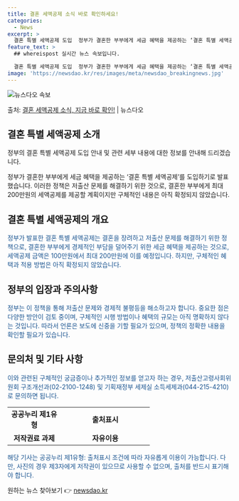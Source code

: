 ```yaml
---
title: 결혼 세액공제 소식 바로 확인하세요!
categories:
  - News
excerpt: >
  결혼 특별 세액공제 도입  정부가 결혼한 부부에게 세금 혜택을 제공하는 ‘결혼 특별 세액공제’ 도입을 발표했…
feature_text: >
  ## whereispost 실시간 뉴스 속보입니다.

  결혼 특별 세액공제 도입  정부가 결혼한 부부에게 세금 혜택을 제공하는 ‘결혼 특별 세액공제’ 도입을 발표했…
image: 'https://newsdao.kr/res/images/meta/newsdao_breakingnews.jpg'
---
```


![뉴스다오 속보](https://newsdao.kr/res/images/meta/newsdao_breakingnews.jpg)

<p>출처: <a href="https://newsdao.kr/4345" rel="dofollow">결혼 세액공제 소식, 지금 바로 확인!</a> | 뉴스다오</p>

<h2 data-ke-size="size26">결혼 특별 세액공제 소개</h2>
<p data-ke-size="size16">정부의 결혼 특별 세액공제 도입 안내 및 관련 세부 내용에 대한 정보를 안내해 드리겠습니다.</p>
<p>정부가 결혼한 부부에게 세금 혜택을 제공하는 ‘결혼 특별 세액공제’를 도입하기로 발표했습니다. 이러한 정책은 저출산 문제를 해결하기 위한 것으로, 결혼한 부부에게 최대 200만원의 세액공제를 제공할 계획이지만 구체적인 내용은 아직 확정되지 않았습니다.</p>

<h2 data-ke-size="size26">결혼 특별 세액공제의 개요</h2>
<p><span style="color: #1a5490;">정부가 발표한 결혼 특별 세액공제는 결혼을 장려하고 저출산 문제를 해결하기 위한 정책으로, 결혼한 부부에게 경제적인 부담을 덜어주기 위한 세금 혜택을 제공하는 것으로, 세액공제 금액은 100만원에서 최대 200만원에 이를 예정입니다. 하지만, 구체적인 혜택과 적용 방법은 아직 확정되지 않았습니다.</p>

<h2 data-ke-size="size26">정부의 입장과 주의사항</h2>
<p><span style="color: #1a5490;">정부는 이 정책을 통해 저출산 문제와 경제적 불평등을 해소하고자 합니다. 중요한 점은 다양한 방안이 검토 중이며, 구체적인 시행 방법이나 혜택의 규모는 아직 명확하지 않다는 것입니다. 따라서 언론은 보도에 신중을 기할 필요가 있으며, 정책의 정확한 내용을 확인할 필요가 있습니다.</p>

<h2 data-ke-size="size26">문의처 및 기타 사항</h2>
<p><span style="color: #1a5490;">이와 관련된 구체적인 궁금증이나 추가적인 정보를 얻고자 하는 경우, 저출산고령사회위원회 구조개선과(02-2100-1248) 및 기획재정부 세제실 소득세제과(044-215-4210)로 문의하면 됩니다.</p>

<table>
  <colgroup>
	<col width="120">
	<col width="200">
  </colgroup>
  <tbody>
	<tr>
	  <td style="text-align: center; height: 17px;"><b>공공누리 제1유형</b></td>
	  <td style="text-align: center; height: 17px;"><b>출처표시</b></td>
	</tr>
	<tr>
	  <td style="text-align: center; height: 17px;"><b>저작권료 과제</b></td>
	  <td style="text-align: center; height: 17px;"><b>자유이용</b></td>
	</tr>
  </tbody>
</table>
<p><span style="color: #1a5490;">해당 기사는 공공누리 제1유형: 출처표시 조건에 따라 자유롭게 이용이 가능합니다. 다만, 사진의 경우 제3자에게 저작권이 있으므로 사용할 수 없으며, 출처를 반드시 표기해야 합니다.</span></p> 

원하는 뉴스 찾아보기 👉 <a href="https://newsdao.kr" rel="dofollow">newsdao.kr</a>


